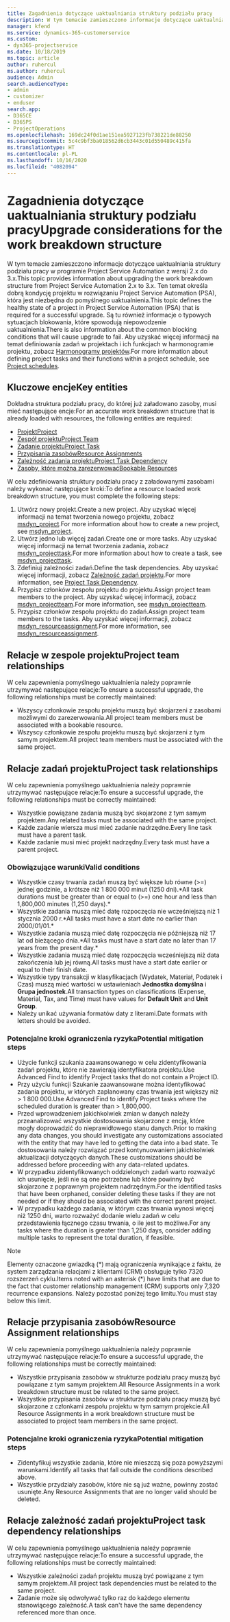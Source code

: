 ```yaml
---
title: Zagadnienia dotyczące uaktualniania struktury podziału pracy
description: W tym temacie zamieszczono informacje dotyczące uaktualniania struktury podziału pracy w programie Project Service Automation z wersji 2.x do 3.x.
manager: kfend
ms.service: dynamics-365-customerservice
ms.custom:
- dyn365-projectservice
ms.date: 10/18/2019
ms.topic: article
author: ruhercul
ms.author: ruhercul
audience: Admin
search.audienceType:
- admin
- customizer
- enduser
search.app:
- D365CE
- D365PS
- ProjectOperations
ms.openlocfilehash: 169dc24f0d1ae151ea5927123fb738221de88250
ms.sourcegitcommit: 5c4c9bf3ba018562d6cb3443c01d550489c415fa
ms.translationtype: HT
ms.contentlocale: pl-PL
ms.lasthandoff: 10/16/2020
ms.locfileid: "4082094"
---
```

# <a name="upgrade-considerations-for-the-work-breakdown-structure"></a><span data-ttu-id="6ab3f-103">Zagadnienia dotyczące uaktualniania struktury podziału pracy</span><span class="sxs-lookup"><span data-stu-id="6ab3f-103">Upgrade considerations for the work breakdown structure</span></span>
<span data-ttu-id="6ab3f-104">W tym temacie zamieszczono informacje dotyczące uaktualniania struktury podziału pracy w programie Project Service Automation z wersji 2.x do 3.x.</span><span class="sxs-lookup"><span data-stu-id="6ab3f-104">This topic provides information about upgrading the work breakdown structure from Project Service Automation 2.x to 3.x.</span></span> <span data-ttu-id="6ab3f-105">Ten temat określa dobrą kondycję projektu w rozwiązaniu Project Service Automation (PSA), która jest niezbędna do pomyślnego uaktualnienia.</span><span class="sxs-lookup"><span data-stu-id="6ab3f-105">This topic defines the healthy state of a project in Project Service Automation (PSA) that is required for a successful upgrade.</span></span> <span data-ttu-id="6ab3f-106">Są tu również informacje o typowych sytuacjach blokowania, które spowodują niepowodzenie uaktualnienia.</span><span class="sxs-lookup"><span data-stu-id="6ab3f-106">There is also information about the common blocking conditions that will cause upgrade to fail.</span></span> <span data-ttu-id="6ab3f-107">Aby uzyskać więcej informacji na temat definiowania zadań w projektach i ich funkcjach w harmonogramie projektu, zobacz [Harmonogramy projektów](project-creating.md).</span><span class="sxs-lookup"><span data-stu-id="6ab3f-107">For more information about defining project tasks and their functions within a project schedule, see [Project schedules](project-creating.md).</span></span>

## <a name="key-entities"></a><span data-ttu-id="6ab3f-108">Kluczowe encje</span><span class="sxs-lookup"><span data-stu-id="6ab3f-108">Key entities</span></span>
<span data-ttu-id="6ab3f-109">Dokładna struktura podziału pracy, do której już załadowano zasoby, musi mieć następujące encje:</span><span class="sxs-lookup"><span data-stu-id="6ab3f-109">For an accurate work breakdown structure that is already loaded with resources, the following entities are required:</span></span>

- [<span data-ttu-id="6ab3f-110">Projekt</span><span class="sxs-lookup"><span data-stu-id="6ab3f-110">Project</span></span>](https://docs.microsoft.com/dynamics365/customerengagement/on-premises/developer/entities/msdyn_project)
- [<span data-ttu-id="6ab3f-111">Zespół projektu</span><span class="sxs-lookup"><span data-stu-id="6ab3f-111">Project Team</span></span>](https://docs.microsoft.com/dynamics365/customerengagement/on-premises/developer/entities/msdyn_projectteam)
- [<span data-ttu-id="6ab3f-112">Zadanie projektu</span><span class="sxs-lookup"><span data-stu-id="6ab3f-112">Project Task</span></span>](https://docs.microsoft.com/dynamics365/customerengagement/on-premises/developer/entities/msdyn_projecttask)
- [<span data-ttu-id="6ab3f-113">Przypisania zasobów</span><span class="sxs-lookup"><span data-stu-id="6ab3f-113">Resource Assignments</span></span>](https://docs.microsoft.com/dynamics365/customerengagement/on-premises/developer/entities/msdyn_resourceassignment)
- [<span data-ttu-id="6ab3f-114">Zależność zadania projektu</span><span class="sxs-lookup"><span data-stu-id="6ab3f-114">Project Task Dependency</span></span>](https://docs.microsoft.com/dynamics365/customerengagement/on-premises/developer/entities/msdyn_projecttaskdependency)
- [<span data-ttu-id="6ab3f-115">Zasoby, które można zarezerwować</span><span class="sxs-lookup"><span data-stu-id="6ab3f-115">Bookable Resources</span></span>](https://docs.microsoft.com/dynamics365/customerengagement/on-premises/developer/entities/bookableresource)

<span data-ttu-id="6ab3f-116">W celu zdefiniowania struktury podziału pracy z załadowanymi zasobami należy wykonać następujące kroki:</span><span class="sxs-lookup"><span data-stu-id="6ab3f-116">To define a resource loaded work breakdown structure, you must complete the following steps:</span></span>

1. <span data-ttu-id="6ab3f-117">Utwórz nowy projekt.</span><span class="sxs-lookup"><span data-stu-id="6ab3f-117">Create a new project.</span></span> <span data-ttu-id="6ab3f-118">Aby uzyskać więcej informacji na temat tworzenia nowego projektu, zobacz [msdyn_project](https://docs.microsoft.com/dynamics365/customerengagement/on-premises/developer/entities/msdyn_project).</span><span class="sxs-lookup"><span data-stu-id="6ab3f-118">For more information about how to create a new project, see [msdyn_project](https://docs.microsoft.com/dynamics365/customerengagement/on-premises/developer/entities/msdyn_project).</span></span>
2. <span data-ttu-id="6ab3f-119">Utwórz jedno lub więcej zadań.</span><span class="sxs-lookup"><span data-stu-id="6ab3f-119">Create one or more tasks.</span></span> <span data-ttu-id="6ab3f-120">Aby uzyskać więcej informacji na temat tworzenia zadania, zobacz [msdyn_projecttask](https://docs.microsoft.com/dynamics365/customerengagement/on-premises/developer/entities/msdyn_projecttask).</span><span class="sxs-lookup"><span data-stu-id="6ab3f-120">For more information about how to create a task, see [msdyn_projecttask](https://docs.microsoft.com/dynamics365/customerengagement/on-premises/developer/entities/msdyn_projecttask).</span></span>
3. <span data-ttu-id="6ab3f-121">Zdefiniuj zależności zadań.</span><span class="sxs-lookup"><span data-stu-id="6ab3f-121">Define the task dependencies.</span></span> <span data-ttu-id="6ab3f-122">Aby uzyskać więcej informacji, zobacz [Zależność zadań projektu](https://docs.microsoft.com/dynamics365/customerengagement/on-premises/developer/entities/msdyn_projecttaskdependency).</span><span class="sxs-lookup"><span data-stu-id="6ab3f-122">For more information, see [Project Task Dependency](https://docs.microsoft.com/dynamics365/customerengagement/on-premises/developer/entities/msdyn_projecttaskdependency).</span></span>
4. <span data-ttu-id="6ab3f-123">Przypisz członków zespołu projektu do projektu.</span><span class="sxs-lookup"><span data-stu-id="6ab3f-123">Assign project team members to the project.</span></span> <span data-ttu-id="6ab3f-124">Aby uzyskać więcej informacji, zobacz [msdyn_projectteam](https://docs.microsoft.com/dynamics365/customerengagement/on-premises/developer/entities/msdyn_projectteam).</span><span class="sxs-lookup"><span data-stu-id="6ab3f-124">For more information, see [msdyn_projectteam](https://docs.microsoft.com/dynamics365/customerengagement/on-premises/developer/entities/msdyn_projectteam).</span></span>
5. <span data-ttu-id="6ab3f-125">Przypisz członków zespołu projektu do zadań.</span><span class="sxs-lookup"><span data-stu-id="6ab3f-125">Assign project team members to the tasks.</span></span> <span data-ttu-id="6ab3f-126">Aby uzyskać więcej informacji, zobacz [msdyn_resourceassignment](https://docs.microsoft.com/dynamics365/customerengagement/on-premises/developer/entities/msdyn_resourceassignment).</span><span class="sxs-lookup"><span data-stu-id="6ab3f-126">For more information, see [msdyn_resourceassignment](https://docs.microsoft.com/dynamics365/customerengagement/on-premises/developer/entities/msdyn_resourceassignment).</span></span>

## <a name="project-team-relationships"></a><span data-ttu-id="6ab3f-127">Relacje w zespole projektu</span><span class="sxs-lookup"><span data-stu-id="6ab3f-127">Project team relationships</span></span>

<span data-ttu-id="6ab3f-128">W celu zapewnienia pomyślnego uaktualnienia należy poprawnie utrzymywać następujące relacje:</span><span class="sxs-lookup"><span data-stu-id="6ab3f-128">To ensure a successful upgrade, the following relationships must be correctly maintained:</span></span>
- <span data-ttu-id="6ab3f-129">Wszyscy członkowie zespołu projektu muszą być skojarzeni z zasobami możliwymi do zarezerwowania.</span><span class="sxs-lookup"><span data-stu-id="6ab3f-129">All project team members must be associated with a bookable resource.</span></span>
- <span data-ttu-id="6ab3f-130">Wszyscy członkowie zespołu projektu muszą być skojarzeni z tym samym projektem.</span><span class="sxs-lookup"><span data-stu-id="6ab3f-130">All project team members must be associated with the same project.</span></span> 

## <a name="project-task-relationships"></a><span data-ttu-id="6ab3f-131">Relacje zadań projektu</span><span class="sxs-lookup"><span data-stu-id="6ab3f-131">Project task relationships</span></span>
<span data-ttu-id="6ab3f-132">W celu zapewnienia pomyślnego uaktualnienia należy poprawnie utrzymywać następujące relacje:</span><span class="sxs-lookup"><span data-stu-id="6ab3f-132">To ensure a successful upgrade, the following relationships must be correctly maintained:</span></span>

- <span data-ttu-id="6ab3f-133">Wszystkie powiązane zadania muszą być skojarzone z tym samym projektem.</span><span class="sxs-lookup"><span data-stu-id="6ab3f-133">Any related tasks must be associated with the same project.</span></span>
- <span data-ttu-id="6ab3f-134">Każde zadanie wiersza musi mieć zadanie nadrzędne.</span><span class="sxs-lookup"><span data-stu-id="6ab3f-134">Every line task must have a parent task.</span></span>
- <span data-ttu-id="6ab3f-135">Każde zadanie musi mieć projekt nadrzędny.</span><span class="sxs-lookup"><span data-stu-id="6ab3f-135">Every task must have a parent project.</span></span>

### <a name="valid-conditions"></a><span data-ttu-id="6ab3f-136">Obowiązujące warunki</span><span class="sxs-lookup"><span data-stu-id="6ab3f-136">Valid conditions</span></span>

- <span data-ttu-id="6ab3f-137">Wszystkie czasy trwania zadań muszą być większe lub równe (>=) jednej godzinie, a krótsze niż 1 800 000 minut (1250 dni).\*</span><span class="sxs-lookup"><span data-stu-id="6ab3f-137">All task durations must be greater than or equal to (>=) one hour and less than 1,800,000 minutes (1,250 days).\*</span></span>
- <span data-ttu-id="6ab3f-138">Wszystkie zadania muszą mieć datę rozpoczęcia nie wcześniejszą niż 1 stycznia 2000 r.\*</span><span class="sxs-lookup"><span data-stu-id="6ab3f-138">All tasks must have a start date no earlier than 2000/01/01.\*</span></span>
- <span data-ttu-id="6ab3f-139">Wszystkie zadania muszą mieć datę rozpoczęcia nie późniejszą niż 17 lat od bieżącego dnia.\*</span><span class="sxs-lookup"><span data-stu-id="6ab3f-139">All tasks must have a start date no later than 17 years from the present day.\*</span></span>
- <span data-ttu-id="6ab3f-140">Wszystkie zadania muszą mieć datę rozpoczęcia wcześniejszą niż data zakończenia lub jej równą.</span><span class="sxs-lookup"><span data-stu-id="6ab3f-140">All tasks must have a start date earlier or equal to their finish date.</span></span>
- <span data-ttu-id="6ab3f-141">Wszystkie typy transakcji w klasyfikacjach (Wydatek, Materiał, Podatek i Czas) muszą mieć wartości w ustawieniach **Jednostka domyślna** i **Grupa jednostek**.</span><span class="sxs-lookup"><span data-stu-id="6ab3f-141">All transaction types on classifications (Expense, Material, Tax, and Time) must have values for **Default Unit** and **Unit Group**.</span></span>
- <span data-ttu-id="6ab3f-142">Należy unikać używania formatów daty z literami.</span><span class="sxs-lookup"><span data-stu-id="6ab3f-142">Date formats with letters should be avoided.</span></span>

### <a name="potential-mitigation-steps"></a><span data-ttu-id="6ab3f-143">Potencjalne kroki ograniczenia ryzyka</span><span class="sxs-lookup"><span data-stu-id="6ab3f-143">Potential mitigation steps</span></span>
- <span data-ttu-id="6ab3f-144">Użycie funkcji szukania zaawansowanego w celu zidentyfikowania zadań projektu, które nie zawierają identyfikatora projektu.</span><span class="sxs-lookup"><span data-stu-id="6ab3f-144">Use Advanced Find to identify Project tasks that do not contain a Project ID.</span></span>
- <span data-ttu-id="6ab3f-145">Przy użyciu funkcji Szukanie zaawansowane można identyfikować zadania projektu, w których zaplanowany czas trwania jest większy niż > 1 800 000.</span><span class="sxs-lookup"><span data-stu-id="6ab3f-145">Use Advanced Find to identify Project tasks where the scheduled duration is greater than > 1,800,000.</span></span>
- <span data-ttu-id="6ab3f-146">Przed wprowadzeniem jakichkolwiek zmian w danych należy przeanalizować wszystkie dostosowania skojarzone z encją, które mogły doprowadzić do nieprawidłowego stanu danych.</span><span class="sxs-lookup"><span data-stu-id="6ab3f-146">Prior to making any data changes, you should investigate any customizations associated with the entity that may have led to getting the data into a bad state.</span></span> <span data-ttu-id="6ab3f-147">Te dostosowania należy rozwiązać przed kontynuowaniem jakichkolwiek aktualizacji dotyczących danych.</span><span class="sxs-lookup"><span data-stu-id="6ab3f-147">These customizations should be addressed before proceeding with any data-related updates.</span></span>
- <span data-ttu-id="6ab3f-148">W przypadku zidentyfikowanych oddzielonych zadań warto rozważyć ich usunięcie, jeśli nie są one potrzebne lub które powinny być skojarzone z poprawnym projektem nadrzędnym.</span><span class="sxs-lookup"><span data-stu-id="6ab3f-148">For the identified tasks that have been orphaned, consider deleting these tasks if they are not needed or if they should be associated with the correct parent project.</span></span>
- <span data-ttu-id="6ab3f-149">W przypadku każdego zadania, w którym czas trwania wynosi więcej niż 1250 dni, warto rozważyć dodanie wielu zadań w celu przedstawienia łącznego czasu trwania, o ile jest to możliwe.</span><span class="sxs-lookup"><span data-stu-id="6ab3f-149">For any tasks where the duration is greater than 1,250 days, consider adding multiple tasks to represent the total duration, if feasible.</span></span>

> [!NOTE]
> <span data-ttu-id="6ab3f-150">Elementy oznaczone gwiazdką (\*) mają ograniczenia wynikające z faktu, że system zarządzania relacjami z klientami (CRM) obsługuje tylko 7320 rozszerzeń cyklu.</span><span class="sxs-lookup"><span data-stu-id="6ab3f-150">Items noted with an asterisk (\*) have limits that are due to the fact that customer relationship management (CRM) supports only 7,320 recurrence expansions.</span></span> <span data-ttu-id="6ab3f-151">Należy pozostać poniżej tego limitu.</span><span class="sxs-lookup"><span data-stu-id="6ab3f-151">You must stay below this limit.</span></span>

## <a name="resource-assignment-relationships"></a><span data-ttu-id="6ab3f-152">Relacje przypisania zasobów</span><span class="sxs-lookup"><span data-stu-id="6ab3f-152">Resource Assignment relationships</span></span>
<span data-ttu-id="6ab3f-153">W celu zapewnienia pomyślnego uaktualnienia należy poprawnie utrzymywać następujące relacje:</span><span class="sxs-lookup"><span data-stu-id="6ab3f-153">To ensure a successful upgrade, the following relationships must be correctly maintained:</span></span>

- <span data-ttu-id="6ab3f-154">Wszystkie przypisania zasobów w strukturze podziału pracy muszą być powiązane z tym samym projektem.</span><span class="sxs-lookup"><span data-stu-id="6ab3f-154">All Resource Assignments in a work breakdown structure must be related to the same project.</span></span>
- <span data-ttu-id="6ab3f-155">Wszystkie przypisania zasobów w strukturze podziału pracy muszą być skojarzone z członkami zespołu projektu w tym samym projekcie.</span><span class="sxs-lookup"><span data-stu-id="6ab3f-155">All Resource Assignments in a work breakdown structure must be associated to project team members in the same project.</span></span>

### <a name="potential-mitigation-steps"></a><span data-ttu-id="6ab3f-156">Potencjalne kroki ograniczenia ryzyka</span><span class="sxs-lookup"><span data-stu-id="6ab3f-156">Potential mitigation steps</span></span>
- <span data-ttu-id="6ab3f-157">Zidentyfikuj wszystkie zadania, które nie mieszczą się poza powyższymi warunkami.</span><span class="sxs-lookup"><span data-stu-id="6ab3f-157">Identify all tasks that fall outside the conditions described above.</span></span>  
- <span data-ttu-id="6ab3f-158">Wszystkie przydziały zasobów, które nie są już ważne, powinny zostać usunięte.</span><span class="sxs-lookup"><span data-stu-id="6ab3f-158">Any Resource Assignments that are no longer valid should be deleted.</span></span>

## <a name="project-task-dependency-relationships"></a><span data-ttu-id="6ab3f-159">Relacje zależność zadań projektu</span><span class="sxs-lookup"><span data-stu-id="6ab3f-159">Project task dependency relationships</span></span>
<span data-ttu-id="6ab3f-160">W celu zapewnienia pomyślnego uaktualnienia należy poprawnie utrzymywać następujące relacje:</span><span class="sxs-lookup"><span data-stu-id="6ab3f-160">To ensure a successful upgrade, the following relationships must be correctly maintained:</span></span>

- <span data-ttu-id="6ab3f-161">Wszystkie zależności zadań projektu muszą być powiązane z tym samym projektem.</span><span class="sxs-lookup"><span data-stu-id="6ab3f-161">All project task dependencies must be related to the same project.</span></span>
- <span data-ttu-id="6ab3f-162">Zadanie może się odwoływać tylko raz do każdego elementu stanowiącego zależność.</span><span class="sxs-lookup"><span data-stu-id="6ab3f-162">A task can't have the same dependency referenced more than once.</span></span>
